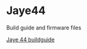 # Jaye44
Build guide and firmware files

[Jaye 44 buildguide](https://github.com/e2dwrd/Jaye44/tree/main/docs/buildguides)
